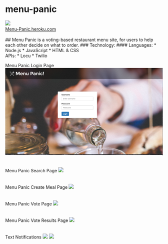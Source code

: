 # menu-panic
<img src="http://i.imgur.com/GaXJMhY.png"/>
<br>
<a href="http://menu-panic.heroku.com">Menu-Panic.heroku.com</a>
<br>
<br>
## Menu Panic is a voting-based restaurant menu site, for users to help each other decide on what to order.  
### Technology:
#### Languages:
* Node.js
* JavaScript
* HTML & CSS
<br>
APIs:
* Locu
* Twilio
<br>

Menu Panic Login Page
<img src="https://github.com/douglascrisona/menu-panic/blob/master/public/images/Login-Page.png"/>
<br>
<br>
<br>
Menu Panic Search Page
<img src="http://i.imgur.com/mHCCILw.png">
<br>
<br>
<br>
Menu Panic Create Meal Page
<img src="http://i.imgur.com/iStYIV8.png">
<br>
<br>
<br>
Menu Panic Vote Page
<img src="http://i.imgur.com/cMaI22c.png">
<br>
<br>
<br>
Menu Panic Vote Results Page
<img src="http://i.imgur.com/WQkZXcM.png">
<br>
<br>
<br>
Text Notifications
<img src="http://i.imgur.com/tQ4ldzE.jpg">
<img src="http://i.imgur.com/oCkFOLV.jpg">
